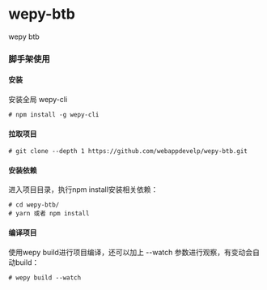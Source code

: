 # wepy-btb
wepy btb

### 脚手架使用
#### 安装
安装全局 wepy-cli
```
# npm install -g wepy-cli
```

#### 拉取项目
```
# git clone --depth 1 https://github.com/webappdevelp/wepy-btb.git
```

#### 安装依赖
进入项目目录，执行npm install安装相关依赖：
```
# cd wepy-btb/
# yarn 或者 npm install
```

#### 编译项目
使用wepy build进行项目编译，还可以加上 --watch 参数进行观察，有变动会自动build：
```
# wepy build --watch
```
